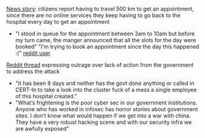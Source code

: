 [News story](https://www.reddit.com/r/unitedstatesofindia/comments/zgkv7u/online_servers_at_delhis_aiims_were_crippled_by_a/): citizens report having to travel 500 km to get an appointment, since there are no online services they keep having to go back to the hospital every day to get an appointment
- "I stood in queue for the appointment between 3am to 10am but before my turn came, the manger announced that all the slots for the day were booked"
"I'm trying to book an appointment since the day this happened :(" [reddit user](https://www.reddit.com/r/india/comments/z734vw/hackers_demand_rs_200cr_in_cryptocurrency_from/) 

[Reddit thread](https://www.reddit.com/r/delhi/comments/zaqrrc/how_messed_up_is_the_aiims_situation_and_how_no/) expressing outrage over lack of action from the government to address the attack
- "It has been 8 days and neither has the govt done anything or called in CERT-In to take a look into the cluster fuck of a mess a single employee of this hospital created."
- "What’s frightening is the poor cyber sec in our government institutions. Anyone who has worked in infosec has horror stories about government sites. I don’t know what would happen if we get into a war with china. They have a very robust hacking scene and with our security infra we are awfully exposed"
